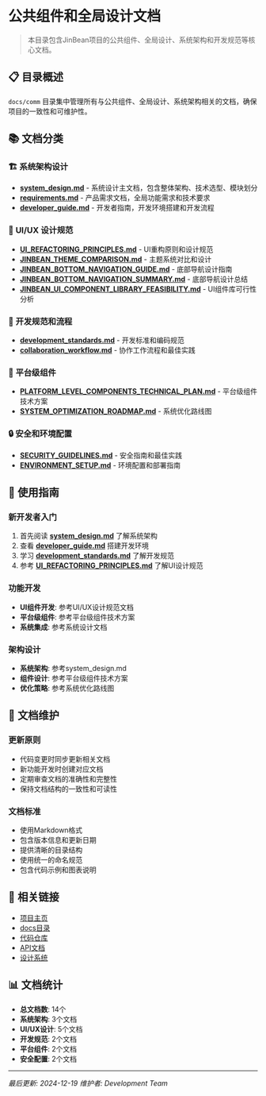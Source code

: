 # 公共组件和全局设计文档

> 本目录包含JinBean项目的公共组件、全局设计、系统架构和开发规范等核心文档。

## 📋 目录概述

`docs/comm` 目录集中管理所有与公共组件、全局设计、系统架构相关的文档，确保项目的一致性和可维护性。

## 📚 文档分类

### 🏗️ **系统架构设计**
- **[system_design.md](./system_design.md)** - 系统设计主文档，包含整体架构、技术选型、模块划分
- **[requirements.md](./requirements.md)** - 产品需求文档，全局功能需求和技术要求
- **[developer_guide.md](./developer_guide.md)** - 开发者指南，开发环境搭建和开发流程

### 🎨 **UI/UX 设计规范**
- **[UI_REFACTORING_PRINCIPLES.md](./UI_REFACTORING_PRINCIPLES.md)** - UI重构原则和设计规范
- **[JINBEAN_THEME_COMPARISON.md](./JINBEAN_THEME_COMPARISON.md)** - 主题系统对比和设计
- **[JINBEAN_BOTTOM_NAVIGATION_GUIDE.md](./JINBEAN_BOTTOM_NAVIGATION_GUIDE.md)** - 底部导航设计指南
- **[JINBEAN_BOTTOM_NAVIGATION_SUMMARY.md](./JINBEAN_BOTTOM_NAVIGATION_SUMMARY.md)** - 底部导航设计总结
- **[JINBEAN_UI_COMPONENT_LIBRARY_FEASIBILITY.md](./JINBEAN_UI_COMPONENT_LIBRARY_FEASIBILITY.md)** - UI组件库可行性分析

### 🔧 **开发规范和流程**
- **[development_standards.md](./development_standards.md)** - 开发标准和编码规范
- **[collaboration_workflow.md](./collaboration_workflow.md)** - 协作工作流程和最佳实践

### 🚀 **平台级组件**
- **[PLATFORM_LEVEL_COMPONENTS_TECHNICAL_PLAN.md](./PLATFORM_LEVEL_COMPONENTS_TECHNICAL_PLAN.md)** - 平台级组件技术方案
- **[SYSTEM_OPTIMIZATION_ROADMAP.md](./SYSTEM_OPTIMIZATION_ROADMAP.md)** - 系统优化路线图

### 🔒 **安全和环境配置**
- **[SECURITY_GUIDELINES.md](./SECURITY_GUIDELINES.md)** - 安全指南和最佳实践
- **[ENVIRONMENT_SETUP.md](./ENVIRONMENT_SETUP.md)** - 环境配置和部署指南

## 🎯 使用指南

### **新开发者入门**
1. 首先阅读 **[system_design.md](./system_design.md)** 了解系统架构
2. 查看 **[developer_guide.md](./developer_guide.md)** 搭建开发环境
3. 学习 **[development_standards.md](./development_standards.md)** 了解开发规范
4. 参考 **[UI_REFACTORING_PRINCIPLES.md](./UI_REFACTORING_PRINCIPLES.md)** 了解UI设计规范

### **功能开发**
- **UI组件开发**: 参考UI/UX设计规范文档
- **平台级组件**: 参考平台级组件技术方案
- **系统集成**: 参考系统设计文档

### **架构设计**
- **系统架构**: 参考system_design.md
- **组件设计**: 参考平台级组件技术方案
- **优化策略**: 参考系统优化路线图

## 📝 文档维护

### **更新原则**
- 代码变更时同步更新相关文档
- 新功能开发时创建对应文档
- 定期审查文档的准确性和完整性
- 保持文档结构的一致性和可读性

### **文档标准**
- 使用Markdown格式
- 包含版本信息和更新日期
- 提供清晰的目录结构
- 使用统一的命名规范
- 包含代码示例和图表说明

## 🔗 相关链接

- [项目主页](../../README.md)
- [docs目录](../README.md)
- [代码仓库](https://github.com/jinbean/jinbean-app)
- [API文档](https://api.jinbean.com)
- [设计系统](https://design.jinbean.com)

## 📊 文档统计

- **总文档数**: 14个
- **系统架构**: 3个文档
- **UI/UX设计**: 5个文档
- **开发规范**: 2个文档
- **平台组件**: 2个文档
- **安全配置**: 2个文档

---

*最后更新: 2024-12-19*
*维护者: Development Team* 